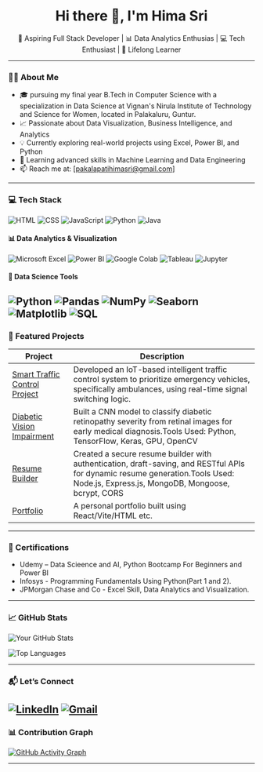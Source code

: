 <h1 align="center">Hi there 👋, I'm Hima Sri</h1>

<p align="center">
  🌱 Aspiring Full Stack Developer | 📊 Data Analytics Enthusias | 💻 Tech Enthusiast | 🎯 Lifelong Learner
</p>

---

### 👩‍💻 About Me

- 🎓 pursuing my final year B.Tech in Computer Science with a specialization in Data Science at Vignan's Nirula Institute of Technology and Science for Women, located in Palakaluru, Guntur.
- 📈 Passionate about Data Visualization, Business Intelligence, and Analytics
- 💡 Currently exploring real-world projects using Excel, Power BI, and Python
- 🌱 Learning advanced skills in Machine Learning and Data Engineering
- 📫 Reach me at: [pakalapatihimasri@gmail.com]

---

### 💻 Tech Stack

![HTML](https://img.shields.io/badge/-HTML-E34F26?style=flat&logo=html5)
![CSS](https://img.shields.io/badge/-CSS-1572B6?style=flat&logo=css3)
![JavaScript](https://img.shields.io/badge/-JavaScript-black?style=flat&logo=javascript)
![Python](https://img.shields.io/badge/-Python-3776AB?style=flat&logo=python)
![Java](https://img.shields.io/badge/-Java-007396?style=flat&logo=java)
#### 📊 Data Analytics & Visualization  
![Microsoft Excel](https://img.shields.io/badge/-Excel-217346?style=flat&logo=microsoft-excel&logoColor=white)
![Power BI](https://img.shields.io/badge/-Power%20BI-F2C811?style=flat&logo=power-bi&logoColor=black)
![Google Colab](https://img.shields.io/badge/-Google%20Colab-F9AB00?style=flat&logo=google-colab&logoColor=white)
![Tableau](https://img.shields.io/badge/-Tableau-E97627?style=flat&logo=tableau&logoColor=white)
![Jupyter](https://img.shields.io/badge/-Jupyter-F37626?style=flat&logo=jupyter&logoColor=white)

#### 🧠 Data Science Tools  
![Python](https://img.shields.io/badge/-Python-3776AB?style=flat&logo=python&logoColor=white)
![Pandas](https://img.shields.io/badge/-Pandas-150458?style=flat&logo=pandas&logoColor=white)
![NumPy](https://img.shields.io/badge/-NumPy-013243?style=flat&logo=numpy&logoColor=white)
![Seaborn](https://img.shields.io/badge/-Seaborn-6A5ACD?style=flat)
![Matplotlib](https://img.shields.io/badge/-Matplotlib-11557C?style=flat&logo=plotly&logoColor=white)
![SQL](https://img.shields.io/badge/-SQL-4479A1?style=flat&logo=mysql&logoColor=white)
---

### 📌 Featured Projects

| Project | Description |
|--------|-------------|
| [Smart Traffic Control Project](#) | Developed an IoT-based intelligent traffic control system to prioritize emergency vehicles, specifically ambulances, using real-time signal switching logic. |
| [Diabetic Vision Impairment](#) | Built a CNN model to classify diabetic retinopathy severity from retinal images for early medical diagnosis.Tools Used: Python, TensorFlow, Keras, GPU, OpenCV |
| [Resume Builder](#) | Created a secure resume builder with authentication, draft-saving, and RESTful APIs for dynamic resume generation.Tools Used: Node.js, Express.js, MongoDB, Mongoose, bcrypt, CORS |
| [Portfolio](#) | A personal portfolio built using React/Vite/HTML etc. |

---

### 🏅 Certifications


- Udemy  – Data Scieence and AI, Python Bootcamp For Beginners and Power BI
- Infosys - Programming Fundamentals Using Python(Part 1 and 2).
- JPMorgan Chase and Co - Excel Skill, Data Analytics and Visualization.

---

### 📈 GitHub Stats

![Your GitHub Stats](https://github-readme-stats.vercel.app/api?username=himasri-24&show_icons=true&theme=dark)

![Top Languages](https://github-readme-stats.vercel.app/api/top-langs/?username=himasri-24&layout=compact&theme=dark)

---

### 📬 Let’s Connect

[![LinkedIn](https://img.shields.io/badge/-LinkedIn-blue?style=flat&logo=Linkedin&logoColor=white)](https://linkedin.com/in/himasri38)
[![Gmail](https://img.shields.io/badge/-Gmail-red?style=flat&logo=gmail&logoColor=white)](mailto:pakalapatihimasri@gmail.com)
---

### 📊 Contribution Graph

[![GitHub Activity Graph](https://github-readme-activity-graph.cyclic.app/graph?username=himasri-24&theme=github-dark)](https://github.com/ashutosh00710/github-readme-activity-graph)

---

